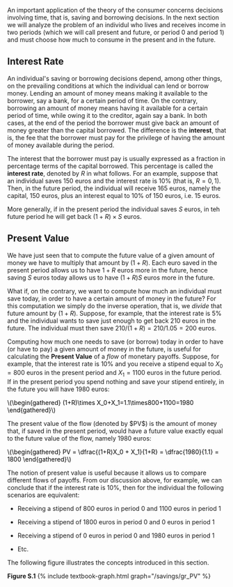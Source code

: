 


An important application of the theory of the consumer concerns decisions involving time, that is, saving and borrowing decisions. In the next section we will analyze the problem of an individul who lives and receives income in two periods (which we will call present and future, or period 0 and period 1) and must choose how much to consume in the present and in the future.



<h2 id="SUBSEC_R">Interest Rate</h2>

An individual's saving or borrowing decisions depend, among other things, on the prevailing conditions at which the individual can lend or borrow money. Lending an amount of money means making it available to the borrower, say a bank, for a certain period of time. On the contrary, borrowing an amount of money means having it available for a certain period of time, while owing it to the creditor, again say a bank. In both cases, at the end of the period the borrower must give back an amount of money greater than the capital borrowed. The difference is the <b>interest</b>, that is, the fee that the borrower must pay for the privilege of having the amount of money available during the period. 

The interest that the borrower must pay is usually expressed as a fraction in percentage terms of the capital borrowed. This percentage is called the <b>interest rate</b>, denoted by $R$ in what follows. For an example, suppose that an individual saves 150 euros and the interest rate is 10% (that is, $R=0,1$). Then, in the future period, the individual will receive 165 euros, namely the capital, 150 euros, plus an interest equal to 10% of 150 euros, i.e. 15 euros.

More generally, if in the present period the individual saves $S$ euros, in teh future period he will get back $(1+R)\times S$ euros.





<h2 id="SUBSEC_PV">Present Value</h2>

We have just seen that to compute the future value of a given amount of money we have to multiply that amount by $(1+R)$. Each euro saved in the present period allows us to have $1+R$ euros more in the future, hence saving $S$ euros today allows us to have $(1+R)S$ euros more in the future.

What if, on the contrary, we want to compute how much an individual must save today, in order to have a certain amount of money in the future? For this computation we simply do the inverse operation, that is, we  <i>divide</i> that future amount by $(1+R)$. Suppose, for example, that the interest rate is 5% and the individual wants to save just enough to get back 210 euros in the future. The individual must then save $210/(1+R)=210/1.05=200$ euros.

Computing how much one needs to save (or borrow) today in order to have (or have to pay) a given amount of money in the future, is useful for calculating the <b>Present Value</b> of a  <i>flow</i> of monetary payoffs. Suppose, for example, that the interest rate is 10% and you receive a stipend equal to $X_0=800$ euros in the present period and $X_1=1100$ euros in the future period. If in the present period you spend nothing and save your stipend entirely, in the future you will have 1980 euros:
<p><span style="color: Black;">
\(\begin{gathered}
(1+R)\times X_0+X_1=1.1\times800+1100=1980
\end{gathered}\)
</span></p>
The present value of the flow (denoted by $PV$) is the amount of money that, if saved in the present period, would have a future value exactly equal to the future value of the flow, namely 1980 euros:

<p><span style="color: Black;">
\(\begin{gathered}
 PV = \dfrac{(1+R)X_0 + X_1}{1+R} = \dfrac{1980}{1.1} = 1800
\end{gathered}\)
</span></p>

The notion of present value is useful because it allows us to compare different flows of payoffs. From our discussion above, for example, we can conclude that if the interest rate is 10%, then for the individual the following scenarios are equivalent:

<ul>
  <li>
    <p>Receiving a stipend of 800 euros in period 0 and 1100 euros in period 1</p>
  </li>
  <li>
    <p>Receiving a stipend of 1800 euros in period 0 and 0 euros in period 1</p>
  </li>
  <li>
    <p>Receiving a stipend of 0 euros in period 0 and 1980 euros in period 1</p>
  </li>
  <li>
    <p>Etc.</p>
  </li>
</ul>

The following figure illustrates the concepts introduced in this section. 




<a id="gr_PV"><strong>Figure S.1</strong></a>
{% include textbook-graph.html graph="/savings/gr_PV" %}
